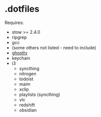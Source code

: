 # .dotfiles

Requires:
- stow >= 2.4.0
- ripgrep
- gcc
- (some others not listed - need to include)
- [ghostty](https://github.com/mkasberg/ghostty-ubuntu)
- keychain
- i3
    - syncthing
    - nitrogen
    - todoist
    - maim
    - xclip
    - playlists (syncthing)
    - vlc
    - redshift
    - obsidian
